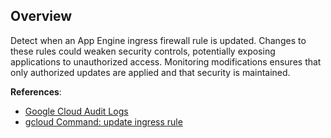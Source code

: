 ## Overview

Detect when an App Engine ingress firewall rule is updated. Changes to these rules could weaken security controls, potentially exposing applications to unauthorized access. Monitoring modifications ensures that only authorized updates are applied and that security is maintained.

**References**:
- [Google Cloud Audit Logs](https://cloud.google.com/logging/docs/audit)
- [gcloud Command: update ingress rule](https://cloud.google.com/sdk/gcloud/reference/app/firewall-rules/update)